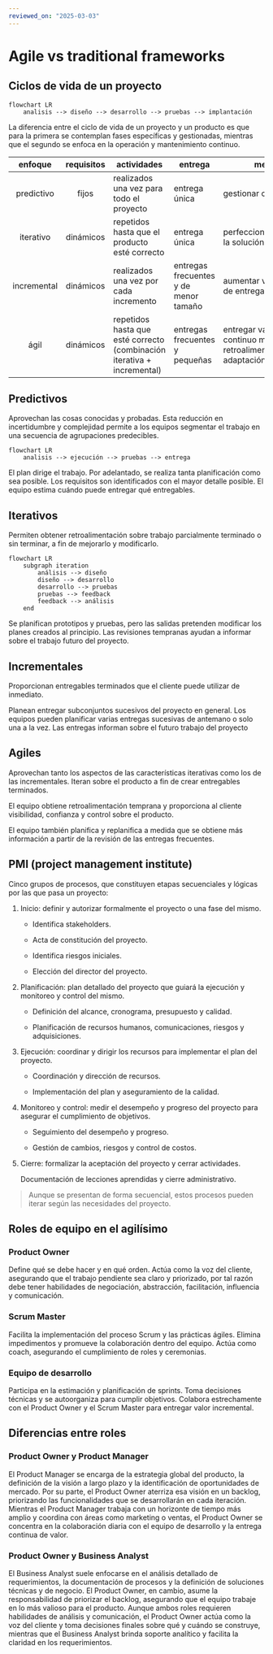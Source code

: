 ```yaml
---
reviewed_on: "2025-03-03"
---
```


# Agile vs traditional frameworks

## Ciclos de vida de un proyecto

```mermaid
flowchart LR
	analisis --> diseño --> desarrollo --> pruebas --> implantación
```

La diferencia entre el ciclo de vida de un proyecto y un producto es que para la primera se contemplan fases específicas y gestionadas, mientras que el segundo se enfoca en la operación y mantenimiento continuo.

|   enfoque   | requisitos | actividades                                                             | entrega                               | meta                                                                   |
|:-----------:|:----------:| ----------------------------------------------------------------------- | ------------------------------------- | ---------------------------------------------------------------------- |
| predictivo  |   fijos    | realizados una vez para todo el proyecto                                | entrega única                         | gestionar costos                                                       |
|  iterativo  | dinámicos  | repetidos hasta que el producto esté correcto                           | entrega única                         | perfeccionar/corregir la solución                                      |
| incremental | dinámicos  | realizados una vez por cada incremento                                  | entregas frecuentes y de menor tamaño | aumentar velocidad de entrega                                          |
|    ágil     | dinámicos  | repetidos hasta que esté correcto (combinación iterativa + incremental) | entregas frecuentes y pequeñas        | entregar valor continuo mediante retroalimentación y adaptación rápida |

## Predictivos

Aprovechan las cosas conocidas y probadas. Esta reducción en incertidumbre y complejidad permite a los equipos segmentar el trabajo en una secuencia de agrupaciones predecibles.

```mermaid
flowchart LR
	analisis --> ejecución --> pruebas --> entrega
```

El plan dirige el trabajo. Por adelantado, se realiza tanta planificación como sea posible. Los requisitos son identificados con el mayor detalle posible. El equipo estima cuándo puede entregar qué entregables.

## Iterativos

Permiten obtener retroalimentación sobre trabajo parcialmente terminado o sin terminar, a fin de mejorarlo y modificarlo.

```mermaid
flowchart LR
	subgraph iteration
		análisis --> diseño
		diseño --> desarrollo
		desarrollo --> pruebas
		pruebas --> feedback
		feedback --> análisis
	end
```

Se planifican prototipos y pruebas, pero las salidas pretenden modificar los planes creados al principio. Las revisiones tempranas ayudan a informar sobre el trabajo futuro del proyecto.

## Incrementales

Proporcionan entregables terminados que el cliente puede utilizar de inmediato.

Planean entregar subconjuntos sucesivos del proyecto en general. Los equipos pueden planificar varias entregas sucesivas de antemano o solo una a la vez. Las entregas informan sobre el futuro trabajo del proyecto

## Agiles

Aprovechan tanto los aspectos de las características iterativas como los de las incrementales. Iteran sobre el producto a fin de crear entregables terminados.

El equipo obtiene retroalimentación temprana y proporciona al cliente visibilidad, confianza y control sobre el producto.

El equipo también planifica y replanifica a medida que se obtiene más información a partir de la revisión de las entregas frecuentes.

## PMI (project management institute)

Cinco grupos de procesos, que constituyen etapas secuenciales y lógicas por las que pasa un proyecto:

1. Inicio: definir y autorizar formalmente el proyecto o una fase del mismo.

	- Identifica stakeholders.

	- Acta de constitución del proyecto.

	- Identifica riesgos iniciales.

	- Elección del director del proyecto.

2. Planificación: plan detallado del proyecto que guiará la ejecución y monitoreo y control del mismo.

	- Definición del alcance, cronograma, presupuesto y calidad.

	- Planificación de recursos humanos, comunicaciones, riesgos y adquisiciones.

3. Ejecución: coordinar y dirigir los recursos para implementar el plan del proyecto.

	- Coordinación y dirección de recursos.

	- Implementación del plan y aseguramiento de la calidad.

4. Monitoreo y control: medir el desempeño y progreso del proyecto para asegurar el cumplimiento de objetivos.

	- Seguimiento del desempeño y progreso.

	- Gestión de cambios, riesgos y control de costos.

5. Cierre: formalizar la aceptación del proyecto y cerrar actividades.

	Documentación de lecciones aprendidas y cierre administrativo.

> Aunque se presentan de forma secuencial, estos procesos pueden iterar según las necesidades del proyecto.

## Roles de equipo en el agilísimo

### Product Owner

Define qué se debe hacer y en qué orden. Actúa como la voz del cliente, asegurando que el trabajo pendiente sea claro y priorizado, por tal razón debe tener habilidades de negociación, abstracción, facilitación, influencia y comunicación.

### Scrum Master

Facilita la implementación del proceso Scrum y las prácticas ágiles. Elimina impedimentos y promueve la colaboración dentro del equipo. Actúa como coach, asegurando el cumplimiento de roles y ceremonias.

### Equipo de desarrollo

Participa en la estimación y planificación de sprints. Toma decisiones técnicas y se autoorganiza para cumplir objetivos. Colabora estrechamente con el Product Owner y el Scrum Master para entregar valor incremental.

## Diferencias entre roles

### Product Owner y Product Manager

El Product Manager se encarga de la estrategia global del producto, la definición de la visión a largo plazo y la identificación de oportunidades de mercado. Por su parte, el Product Owner aterriza esa visión en un backlog, priorizando las funcionalidades que se desarrollarán en cada iteración. Mientras el Product Manager trabaja con un horizonte de tiempo más amplio y coordina con áreas como marketing o ventas, el Product Owner se concentra en la colaboración diaria con el equipo de desarrollo y la entrega continua de valor.

### Product Owner y Business Analyst

El Business Analyst suele enfocarse en el análisis detallado de requerimientos, la documentación de procesos y la definición de soluciones técnicas y de negocio. El Product Owner, en cambio, asume la responsabilidad de priorizar el backlog, asegurando que el equipo trabaje en lo más valioso para el producto. Aunque ambos roles requieren habilidades de análisis y comunicación, el Product Owner actúa como la voz del cliente y toma decisiones finales sobre qué y cuándo se construye, mientras que el Business Analyst brinda soporte analítico y facilita la claridad en los requerimientos.